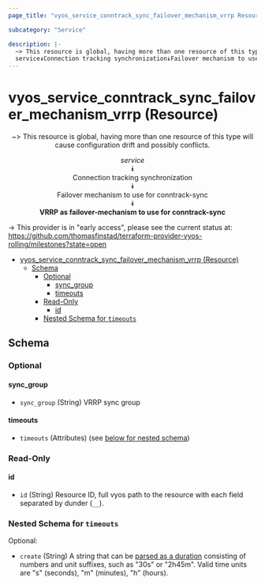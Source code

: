 ```yaml
---
page_title: "vyos_service_conntrack_sync_failover_mechanism_vrrp Resource - vyos"

subcategory: "Service"

description: |-
  ~> This resource is global, having more than one resource of this type will cause configuration drift and possibly conflicts.
  service⯯Connection tracking synchronization⯯Failover mechanism to use for conntrack-sync⯯VRRP as failover-mechanism to use for conntrack-sync
---
```


# vyos_service_conntrack_sync_failover_mechanism_vrrp (Resource)
<center>

~> This resource is global, having more than one resource of this type will cause configuration drift and possibly conflicts.

*service*  
⯯  
Connection tracking synchronization  
⯯  
Failover mechanism to use for conntrack-sync  
⯯  
**VRRP as failover-mechanism to use for conntrack-sync**


</center>

-> This provider is in "early access", please see the current status at: https://github.com/thomasfinstad/terraform-provider-vyos-rolling/milestones?state=open

<!--TOC-->

- [vyos_service_conntrack_sync_failover_mechanism_vrrp (Resource)](#vyos_service_conntrack_sync_failover_mechanism_vrrp-resource)
  - [Schema](#schema)
    - [Optional](#optional)
      - [sync_group](#sync_group)
      - [timeouts](#timeouts)
    - [Read-Only](#read-only)
      - [id](#id)
    - [Nested Schema for `timeouts`](#nested-schema-for-timeouts)

<!--TOC-->

<!-- schema generated by tfplugindocs -->
## Schema

### Optional

#### sync_group
- `sync_group` (String) VRRP sync group
#### timeouts
- `timeouts` (Attributes) (see [below for nested schema](#nestedatt--timeouts))

### Read-Only

#### id
- `id` (String) Resource ID, full vyos path to the resource with each field separated by dunder (`__`).

<a id="nestedatt--timeouts"></a>
### Nested Schema for `timeouts`

Optional:

- `create` (String) A string that can be [parsed as a duration](https://pkg.go.dev/time#ParseDuration) consisting of numbers and unit suffixes, such as &#34;30s&#34; or &#34;2h45m&#34;. Valid time units are &#34;s&#34; (seconds), &#34;m&#34; (minutes), &#34;h&#34; (hours).
